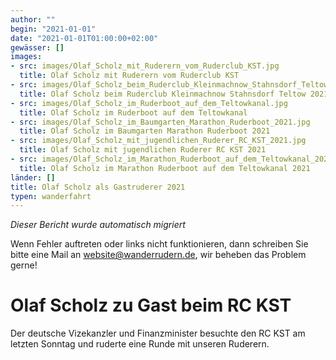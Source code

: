 ```yaml
---
author: ""
begin: "2021-01-01"
date: "2021-01-01T01:00:00+02:00"
gewässer: []
images:
- src: images/Olaf_Scholz_mit_Ruderern_vom_Ruderclub_KST.jpg
  title: Olaf Scholz mit Ruderern vom Ruderclub KST
- src: images/Olaf_Scholz_beim_Ruderclub_Kleinmachnow_Stahnsdorf_Teltow_2021.jpg
  title: Olaf Scholz beim Ruderclub Kleinmachnow Stahnsdorf Teltow 2021
- src: images/Olaf_Scholz_im_Ruderboot_auf_dem_Teltowkanal.jpg
  title: Olaf Scholz im Ruderboot auf dem Teltowkanal
- src: images/Olaf_Scholz_im_Baumgarten_Marathon_Ruderboot_2021.jpg
  title: Olaf Scholz im Baumgarten Marathon Ruderboot 2021
- src: images/Olaf_Scholz_mit_jugendlichen_Ruderer_RC_KST_2021.jpg
  title: Olaf Scholz mit jugendlichen Ruderer RC KST 2021
- src: images/Olaf_Scholz_im_Marathon_Ruderboot_auf_dem_Teltowkanal_2021.jpg
  title: Olaf Scholz im Marathon Ruderboot auf dem Teltowkanal 2021
länder: []
title: Olaf Scholz als Gastruderer 2021
typen: wanderfahrt
---
```



*Dieser Bericht wurde automatisch migriert*

Wenn Fehler auftreten oder links nicht funktionieren, dann schreiben Sie bitte eine Mail an website@wanderrudern.de, wir beheben das Problem gerne!



# Olaf Scholz zu Gast beim RC KST


Der deutsche Vizekanzler und Finanzminister besuchte den RC KST am letzten Sonntag und ruderte eine Runde mit unseren Ruderern.
